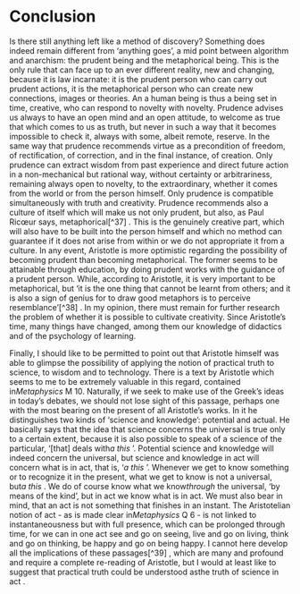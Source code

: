 Conclusion
==========

Is there still anything left like a method of discovery? Something does
indeed remain different from ‘anything goes’, a mid point between
algorithm and anarchism: the prudent being and the metaphorical being.
This is the only rule that can face up to an ever different reality, new
and changing, because it is law incarnate: it is the prudent person who
can carry out prudent actions, it is the metaphorical person who can
create new connections, images or theories. An a human being is thus a
being set in time, creative, who can respond to novelty with novelty.
Prudence advises us always to have an open mind and an open attitude, to
welcome as true that which comes to us as truth, but never in such a way
that it becomes impossible to check it, always with some, albeit remote,
reserve. In the same way that prudence recommends virtue as a
precondition of freedom, of rectification, of correction, and in the
final instance, of creation. Only prudence can extract wisdom from past
experience and direct future action in a non-mechanical but rational
way, without certainty or arbitrariness, remaining always open to
novelty, to the extraordinary, whether it comes from the world or from
the person himself. Only prudence is compatible simultaneously with
truth and creativity. Prudence recommends also a culture of itself which
will make us not only prudent, but also, as Paul Ricœur says,
metaphorical[^37] . This is the genuinely creative part, which will also
have to be built into the person himself and which no method can
guarantee if it does not arise from within or we do not appropriate it
from a culture. In any event, Aristotle is more optimistic regarding the
possibility of becoming prudent than becoming metaphorical. The former
seems to be attainable through education, by doing prudent works with
the guidance of a prudent person. While, according to Aristotle, it is
very important to be metaphorical, but ‘it is the one thing that cannot
be learnt from others; and it is also a sign of genius for to draw good
metaphors is to perceive resemblance’[^38] . In my opinion, there must
remain for further research the problem of whether it is possible to
cultivate creativity. Since Aristotle’s time, many things have changed,
among them our knowledge of didactics and of the psychology of learning.

Finally, I should like to be permitted to point out that Aristotle
himself was able to glimpse the possibility of applying the notion of
practical truth to science, to wisdom and to technology. There is a text
by Aristotle which seems to me to be extremely valuable in this regard,
contained in*Metaphysics* M 10. Naturally, if we seek to make use of the
Greek’s ideas in today’s debates, we should not lose sight of this
passage, perhaps one with the most bearing on the present of all
Aristotle’s works. In it he distinguishes two kinds of ‘science and
knowledge’: potential and actual. He basically says that the idea that
science concerns the universal is true only to a certain extent, because
it is also possible to speak of a science of the particular, ‘[that]
deals with*a this* ’. Potential science and knowledge will indeed
concern the universal, but science and knowledge in act will concern
what is in act, that is, ‘*a this* ’. Whenever we get to know something
or to recognize it in the present, what we get to know is not a
universal, but*a this* . We do of course know what we know*through* the
universal, ‘by means of the kind’, but in act we know what is in act. We
must also bear in mind, that an act is not something that finishes in an
instant. The Aristotelian notion of act - as is made clear
in*Metaphysics* Q 6 - is not linked to instantaneousness but with full
presence, which can be prolonged through time, for we can in one act see
and go on seeing, live and go on living, think and go on thinking, be
happy and go on being happy. I cannot here develop all the implications
of these passages[^39] , which are many and profound and require a
complete re-reading of Aristotle, but I would at least like to suggest
that practical truth could be understood asthe truth of science in act .


